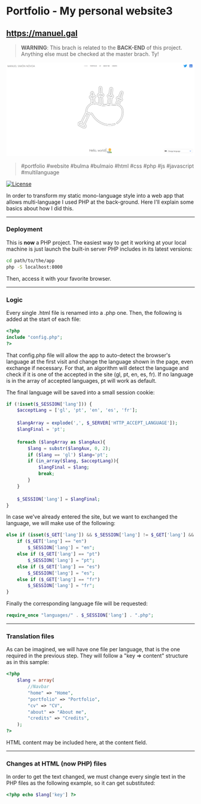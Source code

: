 # Portfolio - My personal website3

## https://manuel.gal

> **WARNING**: This brach is related to the **BACK-END** of this project. Anything else must be checked at the master brach. Ty!

![index](images/readme/index.PNG)

> #portfolio #website #bulma #bulmaio #html #css #php #js #javascript #multilanguage

[![License](http://img.shields.io/:license-mit-blue.svg?style=flat-square)](http://badges.mit-license.org)

In order to transform my static mono-language style into a web app that allows multi-language I used PHP at the back-ground. Here I'll explain some basics about how I did this.

<hr>

### Deployment

This is **now** a PHP project. The easiest way to get it working at your local machine is just launch the built-in server PHP includes in its latest versions:

```bash
cd path/to/the/app
php -S localhost:8000
```

Then, access it with your favorite browser.

<hr>

### Logic

Every single .html file is renamed into a .php one. Then, the following is added at the start of each file:

```php
<?php
include "config.php";
?>
```

That config.php file will allow the app to auto-detect the browser's language at the first visit and change the language shown in the page, even exchange if necessary. For that, an algorithm will detect the language and check if it is one of the accepted in the site (gl, pt, en, es, fr). If no language is in the array of accepted languages, pt will work as default.

The final language will be saved into a small session cookie:

```php
if (!isset($_SESSION['lang'])) {
    $acceptLang = ['gl', 'pt', 'en', 'es', 'fr'];

    $langArray = explode(',', $_SERVER['HTTP_ACCEPT_LANGUAGE']);
    $langFinal = 'pt';

    foreach ($langArray as $langAux){
        $lang = substr($langAux, 0, 2);
        if ($lang == 'gl') $lang='pt';
        if (in_array($lang, $acceptLang)){
            $langFinal = $lang;
            break;
        }
    }

    $_SESSION['lang'] = $langFinal;
}
```

In case we've already entered the site, but we want to exchanged the language, we will make use of the following:

```php
else if (isset($_GET['lang']) && $_SESSION['lang'] != $_GET['lang'] && !empty($_GET['lang'])) {
    if ($_GET['lang'] == "en")
        $_SESSION['lang'] = "en";
    else if ($_GET['lang'] == "pt")
        $_SESSION['lang'] = "pt";
    else if ($_GET['lang'] == "es")
        $_SESSION['lang'] = "es";
    else if ($_GET['lang'] == "fr")
        $_SESSION['lang'] = "fr";
}
```

Finally the corresponding language file will be requested:

```php
require_once "languages/" . $_SESSION['lang'] . ".php";
```

<hr>

### Translation files

As can be imagined, we will have one file per language, that is the one required in the previous step. They will follow a "key => content" structure as in this sample:

```php
<?php
	$lang = array(
        //Navbar
        "home" => "Home",
        "portfolio" => "Portfolio",
        "cv" => "CV",
        "about" => "About me",
        "credits" => "Credits",
	);
?>
```

HTML content may be included here, at the content field.

<hr>

### Changes at HTML (now PHP) files

In order to get the text changed, we must change every single text in the PHP files as the following example, so it can get substituted:

```php
<?php echo $lang['key'] ?>
```

